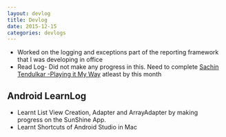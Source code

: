 ```yaml
---
layout: devlog
title: Devlog
date: 2015-12-15
categories: devlogs
---
```




* Worked on the logging and exceptions part of the reporting framework that I was developing in office
* Read Log- Did not make any progress in this. Need to complete [Sachin Tendulkar -Playing it My Way](http://www.amazon.in/Sachin-Tendulkar-Playing-Way-Autobiography/dp/1473605202) atleast by this month

## Android LearnLog
* Learnt List View Creation, Adapter and ArrayAdapter by making progress on the SunShine App. 
* Learnt Shortcuts of Android Studio in Mac

